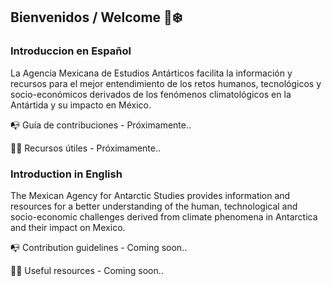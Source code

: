 ## Bienvenidos / Welcome 👋❄️

### Introduccion en Español 

La Agencia Mexicana de Estudios Antárticos facilita la información y recursos para el mejor entendimiento de los retos humanos, tecnológicos y socio-económicos derivados de los fenómenos climatológicos en la Antártida y su impacto en México.

📭 Guía de contribuciones - Próximamente..

👩‍💻 Recursos útiles - Próximamente..

### Introduction in English

The Mexican Agency for Antarctic Studies provides information and resources for a better understanding of the human, technological and socio-economic challenges derived from climate phenomena in Antarctica and their impact on Mexico.

📭 Contribution guidelines - Coming soon..

👩‍💻 Useful resources - Coming soon..

<!--

**Here are some ideas to get you started:**

🙋‍♀️ A short introduction - what is your organization all about?
🌈 Contribution guidelines - how can the community get involved?
👩‍💻 Useful resources - where can the community find your docs? Is there anything else the community should know?
🍿 Fun facts - what does your team eat for breakfast?
🧙 Remember, you can do mighty things with the power of [Markdown](https://docs.github.com/github/writing-on-github/getting-started-with-writing-and-formatting-on-github/basic-writing-and-formatting-syntax)
-->
